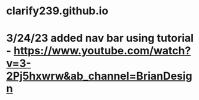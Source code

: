 # clarify239.github.io

# 3/24/23 added nav bar using tutorial - https://www.youtube.com/watch?v=3-2Pj5hxwrw&ab_channel=BrianDesign